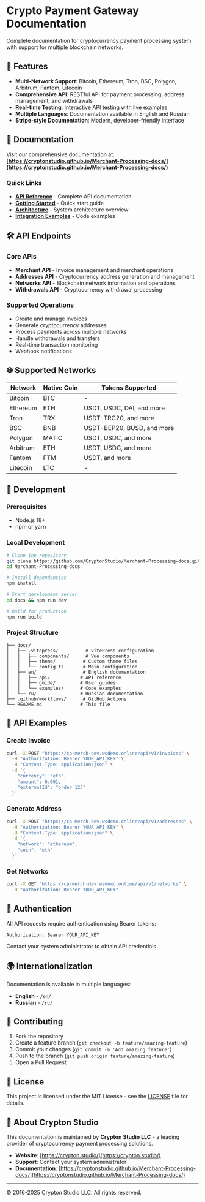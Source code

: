 # Crypto Payment Gateway Documentation

Complete documentation for cryptocurrency payment processing system with support for multiple blockchain networks.

## 🚀 Features

- **Multi-Network Support**: Bitcoin, Ethereum, Tron, BSC, Polygon, Arbitrum, Fantom, Litecoin
- **Comprehensive API**: RESTful API for payment processing, address management, and withdrawals
- **Real-time Testing**: Interactive API testing with live examples
- **Multiple Languages**: Documentation available in English and Russian
- **Stripe-style Documentation**: Modern, developer-friendly interface

## 📖 Documentation

Visit our comprehensive documentation at: **[https://cryptonstudio.github.io/Merchant-Processing-docs/](https://cryptonstudio.github.io/Merchant-Processing-docs/)**

### Quick Links

- **[API Reference](https://cryptonstudio.github.io/Merchant-Processing-docs/en/api/overview)** - Complete API documentation
- **[Getting Started](https://cryptonstudio.github.io/Merchant-Processing-docs/en/guide/introduction)** - Quick start guide
- **[Architecture](https://cryptonstudio.github.io/Merchant-Processing-docs/en/guide/architecture)** - System architecture overview
- **[Integration Examples](https://cryptonstudio.github.io/Merchant-Processing-docs/en/examples/basic-usage)** - Code examples

## 🛠 API Endpoints

### Core APIs
- **Merchant API** - Invoice management and merchant operations
- **Addresses API** - Cryptocurrency address generation and management
- **Networks API** - Blockchain network information and operations
- **Withdrawals API** - Cryptocurrency withdrawal processing

### Supported Operations
- Create and manage invoices
- Generate cryptocurrency addresses
- Process payments across multiple networks
- Handle withdrawals and transfers
- Real-time transaction monitoring
- Webhook notifications

## 🌐 Supported Networks

| Network | Native Coin | Tokens Supported |
|---------|-------------|------------------|
| Bitcoin | BTC | - |
| Ethereum | ETH | USDT, USDC, DAI, and more |
| Tron | TRX | USDT-TRC20, and more |
| BSC | BNB | USDT-BEP20, BUSD, and more |
| Polygon | MATIC | USDT, USDC, and more |
| Arbitrum | ETH | USDT, USDC, and more |
| Fantom | FTM | USDT, and more |
| Litecoin | LTC | - |

## 🔧 Development

### Prerequisites
- Node.js 18+
- npm or yarn

### Local Development

```bash
# Clone the repository
git clone https://github.com/CryptonStudio/Merchant-Processing-docs.git
cd Merchant-Processing-docs

# Install dependencies
npm install

# Start development server
cd docs && npm run dev

# Build for production
npm run build
```

### Project Structure

```
├── docs/
│   ├── .vitepress/          # VitePress configuration
│   │   ├── components/      # Vue components
│   │   ├── theme/          # Custom theme files
│   │   └── config.ts       # Main configuration
│   ├── en/                 # English documentation
│   │   ├── api/           # API reference
│   │   ├── guide/         # User guides
│   │   └── examples/      # Code examples
│   └── ru/                # Russian documentation
├── .github/workflows/      # GitHub Actions
└── README.md              # This file
```

## 📝 API Examples

### Create Invoice

```bash
curl -X POST "https://cp-merch-dev.wsdemo.online/api/v1/invoices" \
  -H "Authorization: Bearer YOUR_API_KEY" \
  -H "Content-Type: application/json" \
  -d '{
    "currency": "eth",
    "amount": 0.001,
    "externalId": "order_123"
  }'
```

### Generate Address

```bash
curl -X POST "https://cp-merch-dev.wsdemo.online/api/v1/addresses" \
  -H "Authorization: Bearer YOUR_API_KEY" \
  -H "Content-Type: application/json" \
  -d '{
    "network": "ethereum",
    "coin": "eth"
  }'
```

### Get Networks

```bash
curl -X GET "https://cp-merch-dev.wsdemo.online/api/v1/networks" \
  -H "Authorization: Bearer YOUR_API_KEY"
```

## 🔐 Authentication

All API requests require authentication using Bearer tokens:

```
Authorization: Bearer YOUR_API_KEY
```

Contact your system administrator to obtain API credentials.

## 🌍 Internationalization

Documentation is available in multiple languages:

- **English** - `/en/`
- **Russian** - `/ru/`

## 🤝 Contributing

1. Fork the repository
2. Create a feature branch (`git checkout -b feature/amazing-feature`)
3. Commit your changes (`git commit -m 'Add amazing feature'`)
4. Push to the branch (`git push origin feature/amazing-feature`)
5. Open a Pull Request

## 📄 License

This project is licensed under the MIT License - see the [LICENSE](LICENSE) file for details.

## 🏢 About Crypton Studio

This documentation is maintained by **Crypton Studio LLC** - a leading provider of cryptocurrency payment processing solutions.

- **Website**: [https://crypton.studio/](https://crypton.studio/)
- **Support**: Contact your system administrator
- **Documentation**: [https://cryptonstudio.github.io/Merchant-Processing-docs/](https://cryptonstudio.github.io/Merchant-Processing-docs/)

---

© 2016-2025 Crypton Studio LLC. All rights reserved.